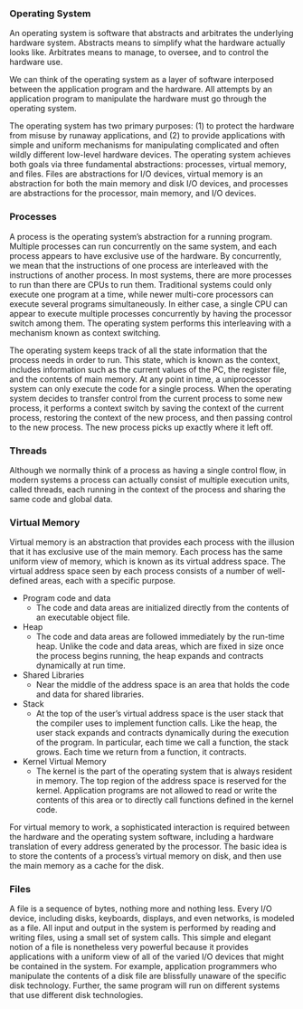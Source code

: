 ### Operating System
An operating system is software that abstracts and arbitrates the underlying hardware system. Abstracts means to simplify what the hardware actually looks like. Arbitrates means to manage, to oversee, and to control the hardware use.

We can think of the operating system as a layer of software interposed between the application program and the hardware. All attempts by an application program to manipulate the hardware must go through the operating system.

The operating system has two primary purposes: (1) to protect the hardware from misuse by runaway applications, and (2) to provide applications with simple and uniform mechanisms for manipulating complicated and often wildly different low-level hardware devices. The operating system achieves both goals via three fundamental abstractions: processes, virtual memory, and files. Files are abstractions for I/O devices, virtual memory is an abstraction for both the main memory and disk I/O devices, and processes are abstractions for the processor, main memory, and I/O devices. 

### Processes
A process is the operating system’s abstraction for a running program. Multiple processes can run concurrently on the same system, and each process appears to have exclusive use of the hardware. By concurrently, we mean that the instructions of one process are interleaved with the instructions of another process. In most systems, there are more processes to run than there are CPUs to run them. Traditional systems could only execute one program at a time, while newer multi-core processors can execute several programs simultaneously. In either case, a single CPU can appear to execute multiple processes concurrently by having the processor switch among them. The operating system performs this interleaving with a mechanism known as context switching.

The operating system keeps track of all the state information that the process needs in order to run. This state, which is known as the context, includes information such as the current values of the PC, the register file, and the contents of main memory. At any point in time, a uniprocessor system can only execute the code for a single process. When the operating system decides to transfer control from the current process to some new process, it performs a context switch by saving the context of the current process, restoring the context of the new process, and then passing control to the new process. The new process picks up exactly where it left off. 

### Threads
Although we normally think of a process as having a single control flow, in modern systems a process can actually consist of multiple execution units, called threads, each running in the context of the process and sharing the same code and global data.

### Virtual Memory
Virtual memory is an abstraction that provides each process with the illusion that it has exclusive use of the main memory. Each process has the same uniform view of memory, which is known as its virtual address space. The virtual address space seen by each process consists of a number of well-defined areas, each with a specific purpose.
+ Program code and data
  + The code and data areas are initialized directly from the contents of an executable object file.
+ Heap
  + The code and data areas are followed immediately by the run-time heap. Unlike the code and data areas, which are fixed in size once the process begins running, the heap expands and contracts dynamically at run time.
+ Shared Libraries
  +  Near the middle of the address space is an area that holds the code and data for shared libraries.
+ Stack
  + At the top of the user’s virtual address space is the user stack that the compiler uses to implement function calls. Like the heap, the user stack expands and contracts dynamically during the execution of the program. In particular, each time we call a function, the stack grows. Each time we return from a function, it contracts.
+ Kernel Virtual Memory
  + The kernel is the part of the operating system that is always resident in memory. The top region of the address space is reserved for the kernel. Application programs are not allowed to read or write the contents of this area or to directly call functions defined in the kernel code.

For virtual memory to work, a sophisticated interaction is required between the hardware and the operating system software, including a hardware translation of every address generated by the processor. The basic idea is to store the contents of a process’s virtual memory on disk, and then use the main memory as a cache for the disk.

### Files
A file is a sequence of bytes, nothing more and nothing less. Every I/O device, including disks, keyboards, displays, and even networks, is modeled as a file. All input and output in the system is performed by reading and writing files, using a small set of system calls. This simple and elegant notion of a file is nonetheless very powerful because it provides applications with a uniform view of all of the varied I/O devices that might be contained in the system. For example, application programmers who manipulate the contents of a disk file are blissfully unaware of the specific disk technology. Further, the same program will run on different systems that use different disk technologies.

